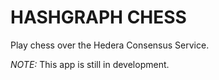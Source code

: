 # HASHGRAPH CHESS

Play chess over the Hedera Consensus Service.

*NOTE:* This app is still in development.
